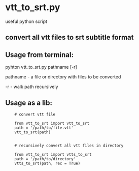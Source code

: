 # vtt_to_srt.py

useful python script

## convert all vtt files to srt subtitle format

Usage from terminal:
----------

pyhton vtt_to_srt.py pathname [-r]
	
pathname - a file or directory with files to be converted 

-r       - walk path recursively                          

Usage as a lib:
----------

		# convert vtt file
		
		from vtt_to_srt import vtt_to_srt
		path = '/path/to/file.vtt'
		vtt_to_srt(path)
		
		
		# recursively convert all vtt files in directory
		
		from vtt_to_srt import vtts_to_srt
		path = '/path/to/directory'
		vtts_to_srt(path, rec = True)
